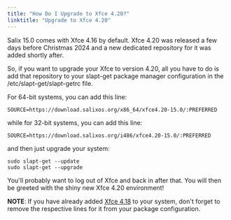 ```yaml
---
title: "How Do I Upgrade to Xfce 4.20?"
linktitle: "Upgrade to Xfce 4.20"
---
```


Salix 15.0 comes with Xfce 4.16 by default. Xfce 4.20 was released a few days
before Christmas 2024 and a new dedicated repository for it was added shortly after.

So, if you want to upgrade your Xfce to version 4.20, all you have to do is add
that repository to your slapt-get package manager configuration in the
/etc/slapt-get/slapt-getrc file.

For 64-bit systems, you can add this line:

```
SOURCE=https://download.salixos.org/x86_64/xfce4.20-15.0/:PREFERRED
```

while for 32-bit systems, you can add this line:

```
SOURCE=https://download.salixos.org/i486/xfce4.20-15.0/:PREFERRED
```

and then just upgrade your system:

```
sudo slapt-get --update
sudo slapt-get --upgrade
```

You'll probably want to log out of Xfce and back in after that. You will then
be greeted with the shiny new Xfce 4.20 environment!

**NOTE**: If you have already added
[Xfce 4.18](/faq/upgrade-xfce-to-4.18/) to your system, don't forget to remove
the respective lines for it from your package configuration.
